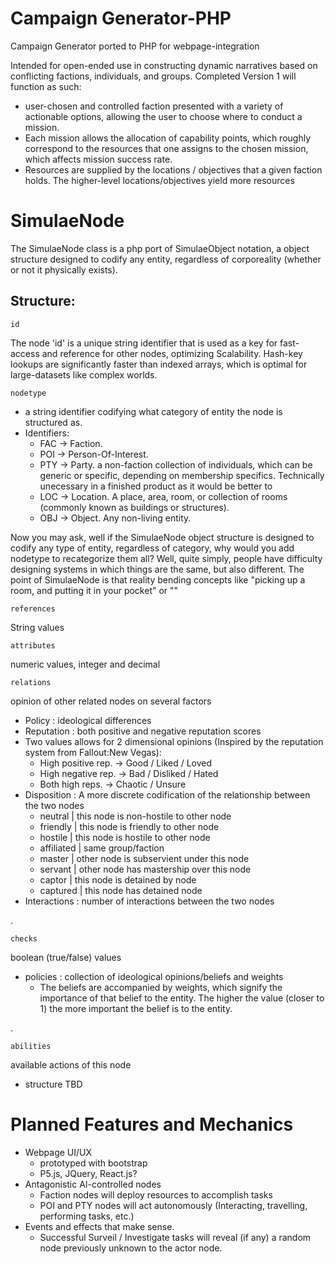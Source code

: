 # Campaign Generator-PHP
Campaign Generator ported to PHP for webpage-integration

Intended for open-ended use in constructing dynamic narratives based on conflicting factions, individuals, and groups. Completed Version 1 will function as such:
- user-chosen and controlled faction presented with a variety of actionable options, allowing the user to choose where to conduct a mission.
- Each mission allows the allocation of capability points, which roughly correspond to the resources that one assigns to the chosen mission, which affects mission success rate.
- Resources are supplied by the locations / objectives that a given faction holds. The higher-level locations/objectives yield more resources

# SimulaeNode

The SimulaeNode class is a php port of SimulaeObject notation, a object structure designed to codify any entity, regardless of corporeality (whether or not it physically exists).

## Structure:

	id
The node 'id' is a unique string identifier that is used as a key for fast-access and reference for other nodes, optimizing Scalability. Hash-key lookups are significantly faster than indexed arrays, which is optimal for large-datasets like complex worlds. 
	
	nodetype 
- a string identifier codifying what category of entity the node is structured as. 
- Identifiers:
	- FAC -> Faction.
	- POI -> Person-Of-Interest.
    - PTY -> Party. a non-faction collection of individuals, which can be generic or specific, depending on membership specifics. Technically unecessary in a finished product as it would be better to 
    - LOC -> Location. A place, area, room, or collection of rooms (commonly known as buildings or structures).
    - OBJ -> Object. Any non-living entity.

Now you may ask, well if the SimulaeNode object structure is designed to codify any type of entity, regardless of category, why would you add nodetype to recategorize them all? 
Well, quite simply, people have difficulty designing systems in which things are the same, but also different. The point of SimulaeNode is that reality bending concepts like "picking up a room, and putting it in your pocket" or ""

	references 
String values

	attributes
numeric values, integer and decimal

	relations
opinion of other related nodes on several factors

- Policy          : ideological differences
- Reputation      : both positive and negative reputation scores
- Two values allows for 2 dimensional opinions (Inspired by the reputation system from Fallout:New Vegas):
   - High positive rep.  -> Good / Liked / Loved
   - High negative rep.  -> Bad / Disliked / Hated
   - Both high reps.     -> Chaotic / Unsure
- Disposition     : A more discrete codification of the relationship between the two nodes
	- neutral     | this node is non-hostile to other node
	- friendly    | this node is friendly to other node
	- hostile     | this node is hostile to other node
	- affiliated  | same group/faction
	- master      | other node is subservient under this node
	- servant     | other node has mastership over this node
	- captor      | this node is detained by node
	- captured    | this node has detained node
- Interactions    : number of interactions between the two nodes

.

	checks
	
boolean (true/false) values
	
- policies    : collection of ideological opinions/beliefs and weights
	- The beliefs are accompanied by weights, which signify the importance of that belief to the entity. The higher the value (closer to 1) the more important the belief is to the entity.

.
	
	abilities 
available actions of this node

- structure TBD


# Planned Features and Mechanics

- Webpage UI/UX
	- prototyped with bootstrap
	- P5.js, JQuery, React.js?
- Antagonistic AI-controlled nodes
	- Faction nodes will deploy resources to accomplish tasks
	- POI and PTY nodes will act autonomously (Interacting, travelling, performing tasks, etc.)
- Events and effects that make sense.
 	- Successful Surveil / Investigate tasks will reveal (if any) a random node previously unknown to the actor node.

